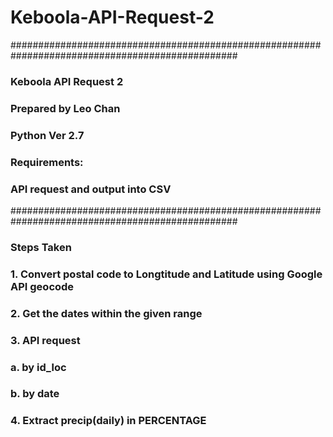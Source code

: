 # Keboola-API-Request-2
#################################################################################################
### Keboola API Request 2                                                                     ###
### Prepared by Leo Chan                                                                      ###
### Python Ver 2.7                                                                            ###
### Requirements:                                                                             ###
### API request and output into CSV                                                           ###
#################################################################################################

### Steps Taken
### 1. Convert postal code to Longtitude and Latitude using Google API geocode
### 2. Get the dates within the given range
### 3. API request
###     a. by id_loc
###     b. by date
### 4. Extract precip(daily) in PERCENTAGE
